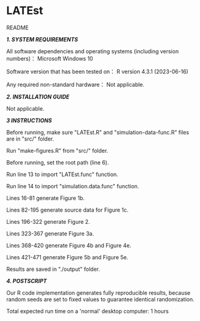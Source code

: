 # LATEst

README

***1. SYSTEM REQUIREMENTS***

All software dependencies and operating systems (including version numbers)：
Microsoft Windows 10

Software version that has been tested on：
R version 4.3.1 (2023-06-16)

Any required non-standard hardware：
Not applicable.


***2. INSTALLATION GUIDE***

Not applicable.


***3 INSTRUCTIONS***

Before running, make sure "LATEst.R" and "simulation-data-func.R" files are in "src/" folder.

Run "make-figures.R" from "src/" folder.

Before running, set the root path (line 6).

Run line 13 to import "LATEst.func" function.

Run line 14 to import "simulation.data.func" function.

Lines 16-81 generate Figure 1b.

Lines 82-195 generate source data for Figure 1c.

Lines 196-322 generate Figure 2.

Lines 323-367 generate Figure 3a.

Lines 368-420 generate Figure 4b and Figure 4e.

Lines 421-471 generate Figure 5b and Figure 5e.

Results are saved in "./output" folder.


***4. POSTSCRIPT***

Our R code implementation generates fully reproducible results, because random seeds are set to fixed values to guarantee identical randomization.

Total expected run time on a 'normal' desktop computer:
1 hours



